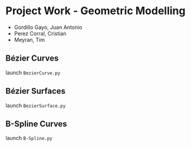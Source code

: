 # Project Work - Geometric Modelling

* Gordillo Gayo, Juan Antonio
* Perez Corral, Cristian
* Meyran, Tim

## Bézier Curves

launch ``` BezierCurve.py ```

## Bézier Surfaces

launch ``` BezierSurface.py ```

## B-Spline Curves

launch ```B-Spline.py ```

